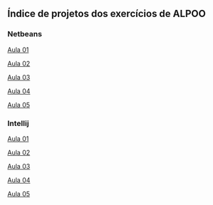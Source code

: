 ## Índice de projetos dos exercícios de ALPOO

### Netbeans

[Aula 01]()

[Aula 02]()

[Aula 03]()

[Aula 04]()

[Aula 05]()

### Intellij

[Aula 01]()

[Aula 02]()

[Aula 03]()

[Aula 04]()

[Aula 05]()

